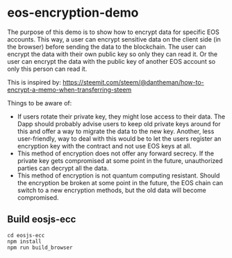 # eos-encryption-demo

The purpose of this demo is to show how to encrypt data for specific EOS accounts. This way, a user can encrypt sensitive data on the client side (in the browser) before sending the data to the blockchain. The user can encrypt the data with their own public key so only they can read it. Or the user can encrypt the data with the public key of another EOS account so only this person can read it.

This is inspired by: https://steemit.com/steem/@dantheman/how-to-encrypt-a-memo-when-transferring-steem

Things to be aware of:
* If users rotate their private key, they might lose access to their data. The Dapp should probably advise users to keep old private keys around for this and offer a way to migrate the data to the new key. Another, less user-friendly, way to deal with this would be to let the users register an encryption key with the contract and not use EOS keys at all.
* This method of encryption does not offer any forward secrecy. If the private key gets compromised at some point in the future, unauthorized parties can decrypt all the data.
* This method of encryption is not quantum computing resistant. Should the encryption be broken at some point in the future, the EOS chain can switch to a new encryption methods, but the old data will become compromised.

## Build eosjs-ecc
```
cd eosjs-ecc
npm install
npm run build_browser
```
